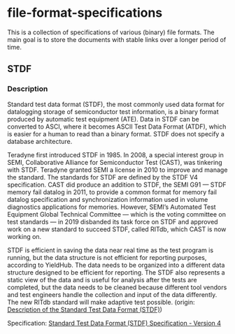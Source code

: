 # file-format-specifications

This is a collection of specifications of various (binary) file formats. The main goal is to store the documents with stable links over a longer period of time.

## STDF
### Description
Standard test data format (STDF), the most commonly used data format for datalogging storage of semiconductor test information, is a binary format produced by automatic test equipment (ATE). Data in STDF can be converted to ASCI, where it becomes ASCII Test Data Format (ATDF), which is easier for a human to read than a binary format. STDF does not specify a database architecture.

Teradyne first introduced STDF in 1985. In 2008, a special interest group in SEMI, Collaborative Alliance for Semiconductor Test (CAST), was tinkering with STDF. Teradyne granted SEMI a license in 2010 to improve and manage the standard. The standards for STDF are defined by the STDF V4 specification. CAST did produce an addition to STDF, the SEMI G91 — STDF memory fail datalog in 2011, to provide a common format for memory fail datalog specification and synchronization information used in volume diagnostics applications for memories. However, SEMI’s Automated Test Equipment Global Technical Committee — which is the voting committee on test standards — in 2019 disbanded its task force on STDF and approved work on a new standard to succeed STDF, called RITdb, which CAST is now working on.

STDF is efficient in saving the data near real time as the test program is running, but the data structure is not efficient for reporting purposes, according to YieldHub. The data needs to be organized into a different data structure designed to be efficient for reporting. The STDF also represents a static view of the data and is useful for analysis after the tests are completed, but the data needs to be cleaned because different tool vendors and test engineers handle the collection and input of the data differently. The new RITdb standard will make adaptive test possible.
(origin: [Description of the Standard Test Data Format (STDF)](https://semiengineering.com/knowledge_centers/test/data-analytics/standard-test-data-format-stdf/))

Specification: [Standard Test Data Format (STDF) Specification - Version 4](STDF/std-spec.pdf)

